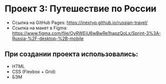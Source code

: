 # Проект 3: Путешествие по России
- Ссылка на GitHub Pages: https://inextyp.github.io/russian-travel/
- Ссылка на макет в Figma: https://www.figma.com/file/OyRWEjU6wBwRe1hapzQoLx/Sprint-3%3A-Russia-%2F-desktop-%2B-mobile
## При создании проекта использовались:
- HTML
- CSS (Flexbox + Grid)
- БЭМ
